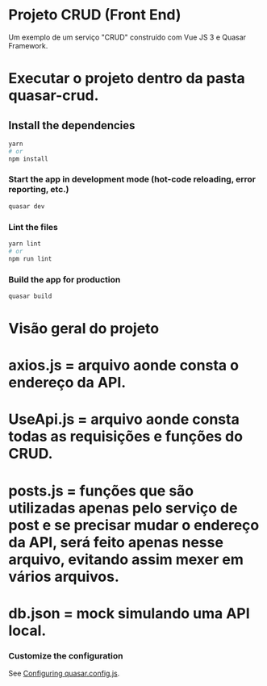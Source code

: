 # Projeto CRUD (Front End)

Um exemplo de um serviço "CRUD" construído com Vue JS 3 e Quasar Framework.

# Executar o projeto dentro da pasta quasar-crud.

## Install the dependencies
```bash
yarn
# or
npm install
```

### Start the app in development mode (hot-code reloading, error reporting, etc.)
```bash
quasar dev
```


### Lint the files
```bash
yarn lint
# or
npm run lint
```



### Build the app for production
```bash
quasar build
```

# Visão geral do projeto
# axios.js = arquivo aonde consta o endereço da API.

# UseApi.js = arquivo aonde consta todas as requisições e funções do CRUD.

# posts.js = funções que são utilizadas apenas pelo serviço de post e se precisar mudar o endereço da API, será feito apenas nesse arquivo, evitando assim mexer em vários arquivos.

# db.json = mock simulando uma API local.

### Customize the configuration
See [Configuring quasar.config.js](https://v2.quasar.dev/quasar-cli-vite/quasar-config-js).
